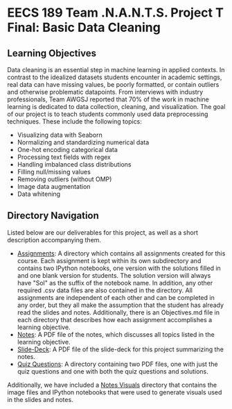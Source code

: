 # EECS 189 Team .N.A.N.T.S. Project T Final: Basic Data Cleaning
## Learning Objectives
Data cleaning is an essential step in machine learning in applied contexts. In contrast to the idealized datasets students encounter in academic settings, real data can have missing values, be poorly formatted, or contain outliers and otherwise problematic datapoints. From interviews with industry professionals, Team AWGSJ reported that 70% of the work in machine learning is dedicated to data collection, cleaning, and visualization. The goal of our project is to teach students commonly used data preprocessing techniques. These include the following topics:
* Visualizing data with Seaborn
* Normalizing and standardizing numerical data 
* One-hot encoding categorical data 
* Processing text fields with regex
* Handling imbalanced class distributions 
* Filling null/missing values 
* Removing outliers (without OMP)
* Image data augmentation 
* Data whitening

## Directory Navigation
Listed below are our deliverables for this project, as well as a short description accompanying them.
* [Assignments](Assignments): A directory which contains all assignments created for this course. Each assignment is kept within its own subdirectory and contains two IPython notebooks, one version with the solutions filled in and one blank version for students. The solution version will always have "Sol" as the suffix of the notebook name. In addition, any other required .csv data files are also contained in the directory. All assignments are independent of each other and can be completed in any order, but they all make the assumption that the student has already read the slides and notes. Additionally, there is an Objectives.md file in each directory that describes how each assignment accomplishes a learning objective. 
* [Notes](Notes.pdf): A PDF file of the notes, which discusses all topics listed in the learning objective.
* [Slide-Deck](Slides.pdf): A PDF file of the slide-deck for this project summarizing the notes. 
* [Quiz Questions](Quiz): A directory containing two PDF files, one with just the quiz questions and one with both the quiz questions and solutions.

Additionally, we have included a [Notes Visuals](Notes%20Visuals) directory that contains the image files and IPython notebooks that were used to generate visuals used in the slides and notes. 
